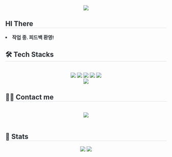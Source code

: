 <div align="center">
    <img src="https://capsule-render.vercel.app/api?type=soft&color=dffbf5&height=120&text=&animation=&fontColor=000000&fontSize=50" />
</div>

<div style="text-align: left;"> 
    <h2 style="border-bottom: 1px solid #d8dee4; color: #282d33;"> HI There </h2>  
    <div style="font-weight: 700; font-size: 15px; text-align: left; color: #282d33;"> 
        <li> 작업 중. 피드백 환영! </li>
    </div> 
</div>

<div style="text-align: left;">
    <h2 style="border-bottom: 1px solid #d8dee4; color: #282d33;"> 🛠️ Tech Stacks </h2> <br> 
    <div align="center"> 
        <img src="https://img.shields.io/badge/Java-007396?style=for-the-badge&logo=Java&logoColor=white">
        <img src="https://img.shields.io/badge/Spring-6DB33F?style=for-the-badge&logo=Spring&logoColor=white">
        <img src="https://img.shields.io/badge/Spring Boot-6DB33F?style=for-the-badge&logo=Spring Boot&logoColor=white">
        <img src="https://img.shields.io/badge/C-A8B9CC?style=for-the-badge&logo=C&logoColor=white">
        <img src="https://img.shields.io/badge/C++-00599C?style=for-the-badge&logo=C%2B%2B&logoColor=white">
        <br/>
        <img src="https://img.shields.io/badge/Docker-2496ED?style=for-the-badge&logo=Docker&logoColor=white">
    </div>
</div>

<div style="text-align: left;">
    <h2 style="border-bottom: 1px solid #d8dee4; color: #282d33;"> 🧑‍💻 Contact me </h2> <br> 
    <div align="center"> 
        <a href="https://hwooo.tistory.com/"> 
            <img src="https://img.shields.io/badge/Tistory-000000?style=for-the-badge&logo=Tistory&logoColor=white&link=https://hwooo.tistory.com/"> 
        </a>
    </div> 
    <br> 
</div>

<div style="text-align: left;"> 
    <h2 style="border-bottom: 1px solid #d8dee4; color: #282d33;"> 🏅 Stats </h2> 
    <div align="center"> 
        <img src="https://github-readme-stats.vercel.app/api?username=chyo1&custom_title=chyo1's Github Stat&bg_color=180,000000&title_color=000000&text_color=000000"/> 
        <img src="https://github-readme-stats.vercel.app/api/top-langs/?username=chyo1&layout=compact&bg_color=180,000000&title_color=000000&text_color=000000"/>
    </div> 
</div>
